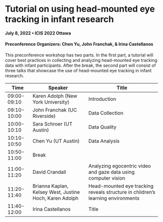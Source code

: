 # Tutorial on using head-mounted eye tracking in infant research 
#### July 8, 2022 • ICIS 2022 Ottawa
####  Preconference Organizers: Chen Yu, John Franchak, & Irina Castellanos

This preconference workshop has two parts. In the first part, a tutorial will cover best practices in collecting and analyzing head-mounted eye tracking data with infant participants. After the break, the second part will consist of three talks that showcase the use of head-mounted eye tracking in infant research.

| Time | Speaker | Title |
|--- | --- | ---|
| 09:00-09:10 | Karen Adolph (New York University) | Introduction | 
| 09:10-10:00 | John Franchak (UC Riverside) | Data Collection | 
| 10:00-10:10 | Sara Schroer (UT Austin) | Data Quality | 
| 10:10-10:50 | Chen Yu (UT Austin) | Data Analysis | 
| 10:50-11:00 | Break |   | 
| 11:00-11:20 | David Crandall | Analyzing egocentric video and gaze data using computer vision | 
| 11:20-11:40 | Brianna Kaplan, Kelsey West, Justine Hoch, Karen Adolph | Head-mounted eye tracking reveals structure in children’s learning environments | 
| 11:40-12:00 | Irina Castellanos | Title | 
